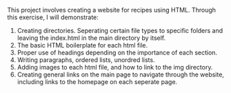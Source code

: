 This project involves creating a website for recipes using HTML. Through this exercise, I will demonstrate:

1) Creating directories. Seperating certain file types to specific folders and leaving the index.html in the main directory by itself.
2) The basic HTML boilerplate for each html file.
3) Proper use of headings depending on the importance of each section.
4) Writing paragraphs, ordered lists, unordred lists. 
5) Adding images to each html file, and how to link to the img directory. 
6) Creating general links on the main page to navigate through the website, including links to the homepage on each seperate page.
